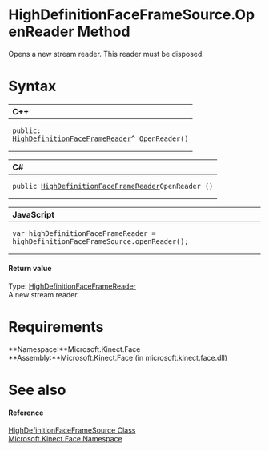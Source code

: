 HighDefinitionFaceFrameSource.OpenReader Method  
===============================================  

Opens a new stream reader. This reader must be disposed. <span id="syntaxSection"></span>

Syntax  
======  

<table>
<colgroup>
<col width="100%" />
</colgroup>
<thead>
<tr class="header">
<th align="left">C++</th>
</tr>
</thead>
<tbody>
<tr class="odd">
<td align="left"><pre><code>public:  
<a href="../../HighDefinitionFaceFrameR.md">HighDefinitionFaceFrameReader</a>^ OpenReader()</code></pre></td>
</tr>
</tbody>
</table>

<table>
<colgroup>
<col width="100%" />
</colgroup>
<thead>
<tr class="header">
<th align="left">C#</th>
</tr>
</thead>
<tbody>
<tr class="odd">
<td align="left"><pre><code>public <a href="../../HighDefinitionFaceFrameR.md">HighDefinitionFaceFrameReader</a>OpenReader ()</code></pre></td>
</tr>
</tbody>
</table>

<table>
<colgroup>
<col width="100%" />
</colgroup>
<thead>
<tr class="header">
<th align="left">JavaScript</th>
</tr>
</thead>
<tbody>
<tr class="odd">
<td align="left"><pre><code>var highDefinitionFaceFrameReader = highDefinitionFaceFrameSource.openReader();</code></pre></td>
</tr>
</tbody>
</table>

<span id="ID4EP"></span>
#### Return value  

Type: [HighDefinitionFaceFrameReader](../../HighDefinitionFaceFrameR.md)  
A new stream reader.  

<span id="requirements"></span>

Requirements  
============  

**Namespace:**Microsoft.Kinect.Face  
**Assembly:**Microsoft.Kinect.Face (in microsoft.kinect.face.dll)  

<span id="ID4E1"></span>

See also  
========  

<span id="ID4E3"></span>
#### Reference  

[HighDefinitionFaceFrameSource Class](../../HighDefinitionFaceFrameS.md)  
 [Microsoft.Kinect.Face Namespace](../../../Kinect.Face.md)  



<!--Please do not edit the data in the comment block below.-->
<!--
TOCTitle : OpenReader Method
RLTitle : HighDefinitionFaceFrameSource.OpenReader Method
KeywordK : OpenReader method
KeywordK : HighDefinitionFaceFrameSource.OpenReader method
KeywordF : Microsoft.Kinect.Face.HighDefinitionFaceFrameSource.OpenReader
KeywordF : HighDefinitionFaceFrameSource.OpenReader
KeywordF : OpenReader
KeywordF : Microsoft.Kinect.Face.HighDefinitionFaceFrameSource.OpenReader
KeywordA : M:Microsoft.Kinect.Face.HighDefinitionFaceFrameSource.OpenReader
AssetID : M:Microsoft.Kinect.Face.HighDefinitionFaceFrameSource.OpenReader
Locale : en-us
CommunityContent : 1
APIType : Managed
APILocation : microsoft.kinect.face.dll
APIName : Microsoft.Kinect.Face.HighDefinitionFaceFrameSource.OpenReader
TargetOS : Windows
TopicType : kbSyntax
DevLang : VB
DevLang : CSharp
DevLang : JavaScript
DevLang : C++
DocSet : K4Wv2
ProjType : K4Wv2Proj
Technology : Kinect for Windows
Product : Kinect for Windows SDK v2
productversion : 20
-->
